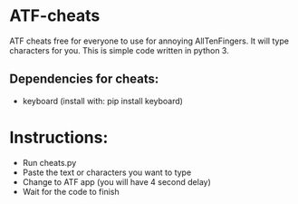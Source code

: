 # ATF-cheats
ATF cheats free for everyone to use for annoying AllTenFingers. It will type characters for you.
This is simple code written in python 3.

## Dependencies for cheats:
- keyboard (install with: pip install keyboard)

# Instructions:
- Run cheats.py
- Paste the text or characters you want to type
- Change to ATF app (you will have 4 second delay)
- Wait for the code to finish
